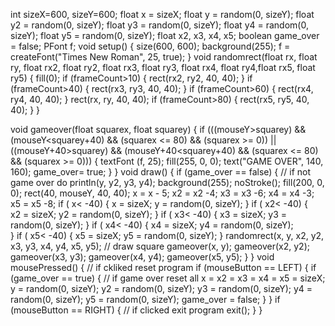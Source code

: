 int sizeX=600, sizeY=600;
float x = sizeX;
float y = random(0, sizeY);
float y2 = random(0, sizeY);
float y3 = random(0, sizeY);
float y4 = random(0, sizeY);
float y5 = random(0, sizeY);
float x2, x3, x4, x5;
boolean game_over = false;
PFont f;
void setup() {
  size(600, 600);
  background(255);
  f = createFont("Times New Roman", 25, true);
}
void randomrect(float rx, float ry, float rx2, float ry2, float rx3, float ry3, float rx4, float ry4,float rx5, float ry5) {
  fill(0);
  if (frameCount>10) {
    rect(rx2, ry2, 40, 40);
  }
  if (frameCount>40) {
    rect(rx3, ry3, 40, 40);
  }
    if (frameCount>60) {
    rect(rx4, ry4, 40, 40);
  }
  rect(rx, ry, 40, 40);
  if (frameCount>80) {
    rect(rx5, ry5, 40, 40);
  }
}

void gameover(float squarex, float squarey) {
  if (((mouseY>squarey) && (mouseY<squarey+40) && (squarex <= 80) && (squarex >= 0)) || ((mouseY+40>squarey) && (mouseY+40<squarey+40) && (squarex <= 80) && (squarex >= 0))) {
    textFont (f, 25);
    fill(255, 0, 0);
    text("GAME OVER", 140, 160);
    game_over= true;
  }
}
void draw() {
  if (game_over == false) { // if not game over do
    println(y, y2, y3, y4);
    background(255);
    noStroke();
    fill(200, 0, 0);
    rect(40, mouseY, 40, 40);
    x = x - 5;
    x2 = x2 -4;
    x3 = x3 -6;
    x4 = x4 -3;
    x5 = x5 -8;
    if ( x<  -40) {
      x = sizeX;
      y = random(0, sizeY);
    }
    if ( x2<  -40) {   
      x2 = sizeX;
      y2 = random(0, sizeY);
    }
    if ( x3<  -40) {
      x3 = sizeX;
      y3 = random(0, sizeY);
    }
    if ( x4<  -40) {
      x4 = sizeX;
      y4 = random(0, sizeY);      
    }
    if ( x5<  -40) {
      x5 = sizeX;
      y5 = random(0, sizeY);
    }
    randomrect(x, y, x2, y2, x3, y3, x4, y4, x5, y5); // draw square
    gameover(x, y);
    gameover(x2, y2);
    gameover(x3, y3);
    gameover(x4, y4);
    gameover(x5, y5);
  }
}
void mousePressed() { // if ckliked reset program
  if (mouseButton == LEFT) {
    if (game_over == true) { // if game over reset all
      x = x2 = x3 = x4 = x5 = sizeX;
      y = random(0, sizeY);
      y2 = random(0, sizeY);
      y3 = random(0, sizeY);
      y4 = random(0, sizeY);
      y5 = random(0, sizeY);
      game_over = false;
    }
  }
  if (mouseButton == RIGHT) { // if clicked exit program
    exit();
  }
}
